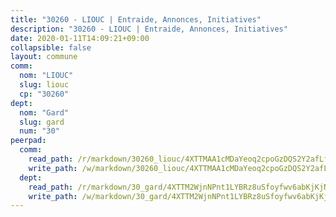 ```yaml
---
title: "30260 - LIOUC | Entraide, Annonces, Initiatives"
description: "30260 - LIOUC | Entraide, Annonces, Initiatives"
date: 2020-01-11T14:09:21+09:00
collapsible: false
layout: commune
comm:
  nom: "LIOUC"
  slug: liouc
  cp: "30260"
dept:
  nom: "Gard"
  slug: gard
  num: "30"
peerpad:
  comm:
    read_path: /r/markdown/30260_liouc/4XTTMAA1cMDaYeoq2cpoGzDQS2Y2afLfXNudzncB1yrN6jjNo
    write_path: /w/markdown/30260_liouc/4XTTMAA1cMDaYeoq2cpoGzDQS2Y2afLfXNudzncB1yrN6jjNo-K3TgTgaYQ52VacULRN2e5iHkrkKd5ECsfuLvMg8V4XoNJEJTeHomM3PPkB4VhX9ieMvWXbeMDHfNWJzw4nTDpLzg5NoqroESZV85vPyiyoE6XgcdEqqtxsng6dJqgWyUznWjmGCX
  dept:
    read_path: /r/markdown/30_gard/4XTTM2WjnNPnt1LYBRz8uSfoyfwv6abKjKjNdBGxuvymmgvkj
    write_path: /w/markdown/30_gard/4XTTM2WjnNPnt1LYBRz8uSfoyfwv6abKjKjNdBGxuvymmgvkj-K3TgUpCvFefN2LRJ7huXqVovWWqmjJgEMWkVs9s4fhfrGjyZZK9z4gxyddycCKs6S9BWFUcJqqZYCKuxj79SWNiGiob7Xchr25rMmkVQhAFrAwBxAqY3T99GTsQfKxLrXrnx3pGK
---
```


